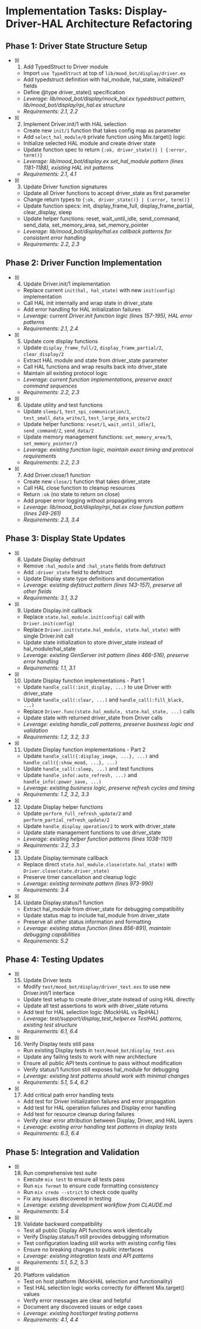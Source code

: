 # Implementation Tasks: Display-Driver-HAL Architecture Refactoring

## Phase 1: Driver State Structure Setup

- [x] 1. Add TypedStruct to Driver module
  - Import `use TypedStruct` at top of `lib/mood_bot/display/driver.ex`
  - Add typedstruct definition with hal_module, hal_state, initialized? fields
  - Define @type driver_state() specification
  - _Leverage: lib/mood_bot/display/mock_hal.ex typedstruct pattern, lib/mood_bot/display/rpi_hal.ex structure_
  - _Requirements: 2.1, 2.2_

- [x] 2. Implement Driver.init/1 with HAL selection
  - Create new `init/1` function that takes config map as parameter
  - Add `select_hal_module/0` private function using Mix.target() logic
  - Initialize selected HAL module and create driver state
  - Update function spec to return `{:ok, driver_state()} | {:error, term()}`
  - _Leverage: lib/mood_bot/display.ex set_hal_module pattern (lines 1181-1188), existing HAL init patterns_
  - _Requirements: 2.1, 4.1_

- [x] 3. Update Driver function signatures
  - Update all Driver functions to accept driver_state as first parameter
  - Change return types to `{:ok, driver_state()} | {:error, term()}`
  - Update function specs: init, display_frame_full, display_frame_partial, clear_display, sleep
  - Update helper functions: reset, wait_until_idle, send_command, send_data, set_memory_area, set_memory_pointer
  - _Leverage: lib/mood_bot/display/hal.ex callback patterns for consistent error handling_
  - _Requirements: 2.2, 2.3_

## Phase 2: Driver Function Implementation

- [x] 4. Update Driver.init/1 implementation
  - Replace current `init(hal, hal_state)` with new `init(config)` implementation
  - Call HAL init internally and wrap state in driver_state
  - Add error handling for HAL initialization failures
  - _Leverage: current Driver.init function logic (lines 157-195), HAL error patterns_
  - _Requirements: 2.1, 2.4_

- [x] 5. Update core display functions
  - Update `display_frame_full/2`, `display_frame_partial/2`, `clear_display/2`
  - Extract HAL module and state from driver_state parameter
  - Call HAL functions and wrap results back into driver_state
  - Maintain all existing protocol logic
  - _Leverage: current function implementations, preserve exact command sequences_
  - _Requirements: 2.2, 2.3_

- [x] 6. Update utility and test functions
  - Update `sleep/1`, `test_spi_communication/1`, `test_small_data_write/1`, `test_large_data_write/2`
  - Update helper functions: `reset/1`, `wait_until_idle/1`, `send_command/2`, `send_data/2`
  - Update memory management functions: `set_memory_area/5`, `set_memory_pointer/3`
  - _Leverage: existing function logic, maintain exact timing and protocol requirements_
  - _Requirements: 2.2, 2.3_

- [x] 7. Add Driver.close/1 function
  - Create new `close/1` function that takes driver_state
  - Call HAL close function to cleanup resources
  - Return `:ok` (no state to return on close)
  - Add proper error logging without propagating errors
  - _Leverage: lib/mood_bot/display/rpi_hal.ex close function pattern (lines 249-261)_
  - _Requirements: 2.3, 3.4_

## Phase 3: Display State Updates

- [x] 8. Update Display defstruct
  - Remove `:hal_module` and `:hal_state` fields from defstruct
  - Add `:driver_state` field to defstruct
  - Update Display state type definitions and documentation
  - _Leverage: existing defstruct pattern (lines 143-157), preserve all other fields_
  - _Requirements: 3.1, 3.2_

- [x] 9. Update Display.init callback
  - Replace `state.hal_module.init(config)` call with `Driver.init(config)`
  - Replace `Driver.init(state.hal_module, state.hal_state)` with single Driver.init call
  - Update state initialization to store driver_state instead of hal_module/hal_state
  - _Leverage: existing GenServer init pattern (lines 466-516), preserve error handling_
  - _Requirements: 1.1, 3.1_

- [x] 10. Update Display function implementations - Part 1
  - Update `handle_call(:init_display, ...)` to use Driver with driver_state
  - Update `handle_call(:clear, ...)` and `handle_call(:fill_black, ...)`
  - Replace `Driver.func(state.hal_module, state.hal_state, ...)` calls
  - Update state with returned driver_state from Driver calls
  - _Leverage: existing handle_call patterns, preserve business logic and validation_
  - _Requirements: 1.2, 3.2, 3.3_

- [x] 11. Update Display function implementations - Part 2
  - Update `handle_call({:display_image, ...}, ...)` and `handle_call({:show_mood, ...}, ...)`
  - Update `handle_call(:sleep, ...)` and test functions
  - Update `handle_info(:auto_refresh, ...)` and `handle_info(:power_save, ...)`
  - _Leverage: existing business logic, preserve refresh cycles and timing_
  - _Requirements: 1.2, 3.2, 3.3_

- [x] 12. Update Display helper functions
  - Update `perform_full_refresh_update/2` and `perform_partial_refresh_update/2`
  - Update `handle_display_operation/2` to work with driver_state
  - Update state management functions to use driver_state
  - _Leverage: existing helper function patterns (lines 1038-1101)_
  - _Requirements: 3.2, 3.3_

- [x] 13. Update Display.terminate callback
  - Replace direct `state.hal_module.close(state.hal_state)` with `Driver.close(state.driver_state)`
  - Preserve timer cancellation and cleanup logic
  - _Leverage: existing terminate pattern (lines 973-990)_
  - _Requirements: 3.4_

- [x] 14. Update Display.status/1 function
  - Extract hal_module from driver_state for debugging compatibility
  - Update status map to include hal_module from driver_state
  - Preserve all other status information and formatting
  - _Leverage: existing status function (lines 856-891), maintain debugging capabilities_
  - _Requirements: 5.2_

## Phase 4: Testing Updates

- [x] 15. Update Driver tests
  - Modify `test/mood_bot/display/driver_test.exs` to use new Driver.init/1 interface
  - Update test setup to create driver_state instead of using HAL directly
  - Update all test assertions to work with driver_state returns
  - Add test for HAL selection logic (MockHAL vs RpiHAL)
  - _Leverage: test/support/display_test_helper.ex TestHAL patterns, existing test structure_
  - _Requirements: 6.1, 6.4_

- [x] 16. Verify Display tests still pass
  - Run existing Display tests in `test/mood_bot/display_test.exs`
  - Update any failing tests to work with new architecture
  - Ensure all public API tests continue to pass without modification
  - Verify status/1 function still exposes hal_module for debugging
  - _Leverage: existing test patterns should work with minimal changes_
  - _Requirements: 5.1, 5.4, 6.2_

- [x] 17. Add critical path error handling tests
  - Add test for Driver initialization failures and error propagation
  - Add test for HAL operation failures and Display error handling
  - Add test for resource cleanup during failures
  - Verify clear error attribution between Display, Driver, and HAL layers
  - _Leverage: existing error handling test patterns in display tests_
  - _Requirements: 6.3, 6.4_

## Phase 5: Integration and Validation

- [x] 18. Run comprehensive test suite
  - Execute `mix test` to ensure all tests pass
  - Run `mix format` to ensure code formatting consistency
  - Run `mix credo --strict` to check code quality
  - Fix any issues discovered in testing
  - _Leverage: existing development workflow from CLAUDE.md_
  - _Requirements: 5.4_

- [x] 19. Validate backward compatibility
  - Test all public Display API functions work identically
  - Verify Display.status/1 still provides debugging information
  - Test configuration loading still works with existing config files
  - Ensure no breaking changes to public interfaces
  - _Leverage: existing integration tests and API patterns_
  - _Requirements: 5.1, 5.2, 5.3_

- [x] 20. Platform validation
  - Test on host platform (MockHAL selection and functionality)
  - Test HAL selection logic works correctly for different Mix.target() values
  - Verify error messages are clear and helpful
  - Document any discovered issues or edge cases
  - _Leverage: existing host/target testing patterns_
  - _Requirements: 4.1, 4.4_